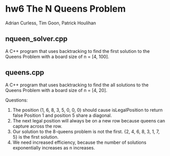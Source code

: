 # hw6 The N Queens Problem
Adrian Curless, Tim Goon, Patrick Houlihan

## nqueen_solver.cpp

A C++ program that uses backtracking to find the first solution to the Queens Problem with a board size of n = [4, 100].

## queens.cpp

A C++ program that uses backtracking to find the all solutions to the Queens Problem with a board size of n = [4, 20].

Questions:

1. The position (1, 6, 8, 3, 5, 0, 0, 0) should cause isLegalPosition to return false
Position 1 and position 5 share a diagonal.
2. The next legal position will always be on a new row because queens can capture
across the row.
3. Our solution to the 8-queens problem is not the first. {2, 4, 6, 8, 3, 1, 7, 5} is
the first solution.
4. We need increased efficiency, because the number of solutions exponentially increases as n
increases.
